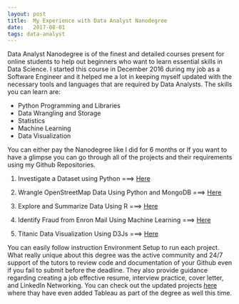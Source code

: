 ```yaml
---
layout: post
title:  My Experience with Data Analyst Nanodegree
date:   2017-08-01 
tags: data-analyst
---
```


Data Analyst Nanodegree is of the finest and detailed courses present for online students to help out beginners who want to learn essential skills in Data Science. I started this course in December 2016 during my job as a Software Engineer and it helped me a lot in keeping myself updated with the necessary tools and languages that are required by Data Analysts. The skills you can learn are:

 * Python Programming and Libraries
 * Data Wrangling and Storage
 * Statistics
 * Machine Learning
 * Data Visualization

You can either pay the Nanodegree like I did for 6 months or If you want to have a glimpse you can go through all of the projects and their requirements using my Github Repositories.


1. Investigate a Dataset using Python ===> [Here](https://github.com/AizazSharif/P2-DAND-Investigate-a-Dataset-Using-Python)                 

2. Wrangle OpenStreetMap Data Using Python and MongoDB ===> [Here](https://github.com/AizazSharif/P3-Wrangle-OpenStreetMap-Data-Using-Python-and-MongoDB)     

3. Explore and Summarize Data Using R ===> [Here](https://github.com/AizazSharif/P4-DAND-Explore-and-Summarize-Data-Using-R)                 

4. Identify Fraud from Enron Mail Using Machine Learning ===> [Here](https://github.com/AizazSharif/P5-DAND-Identify-Fraud-from-Enron-Email-Using-Machine-Learning) 

5. Titanic Data Visualization Using D3Js ===> [Here](https://github.com/AizazSharif/P6-DAND-Make-Effective-Data_Visualization-Using-D3js)       


You can easily follow instruction Environment Setup to run each project. What really unique about this degree was the active community and 24/7 support of the tutors to review code and documentation of your Github even if you fail to submit before the deadline. They also provide guidance regarding creating a job effective resume, interview practice, cover letter, and LinkedIn Networking. You can check out the updated projects [here](https://www.udacity.com/course/data-analyst-nanodegree--nd002) where thay have even added Tableau as part of the degree as well this time. 
